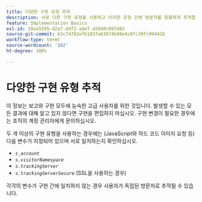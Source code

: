 ```yaml
---
title: 다양한 구현 유형 추적
description: 서로 다른 구현 유형을 사용하고 이러한 유형 간에 방문자를 원활하게 추적합니다.
feature: Implementation Basics
exl-id: 18aa5595-d2a7-4df2-a4ef-a5040c097483
source-git-commit: b3c74782ef6183fa63674b98e4c0fc39fc09441b
workflow-type: tm+mt
source-wordcount: '102'
ht-degree: 100%

---
```


# 다양한 구현 유형 추적

이 정보는 보고와 구현 모두에 능숙한 고급 사용자를 위한 것입니다. 발생할 수 있는 모든 결과에 대해 알고 있지 않다면 구현을 편집하지 마십시오. 구현 변경이 필요한 경우에는 조직의 계정 관리자에게 문의하십시오.

두 개 이상의 구현 유형을 사용하는 경우에는 (JavaScript와 하드 코드 이미지 요청 등) 다음 변수가 지정되어 있으며 서로 일치하는지 확인하십시오.

* *`s_account`*
* *`s.visitorNamespace`*
* *`s.trackingServer`*
* *`s.trackingServerSecure`*  (SSL을 사용하는 경우)

각각의 변수가 구현 간에 일치하지 않는 경우 사용자가 독립된 방문자로 추적될 수 있습니다.
